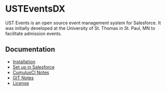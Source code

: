 # USTEventsDX

UST Events is an open source event management system for Salesforce. It was initially developed at the University of St. Thomas in St. Paul, MN to facilitate admission events.

[1]: <docs/install.md> "Installation Documentation"
[2]: <docs/set-up.md> "How to set up UST Events in Salesforce"
[3]: <docs/CumulusCI-notes.md> "Notes on using Cumulus CI"
[4]: <docs/GIT-notes.md> "Notes on using GIT"
[5]: <LICENSE.md> "License"

## Documentation
* [Installation][1]
* [Set up in Salesforce][2]
* [CumulusCI Notes][3]
* [GIT Notes][4]
* [License][5]

